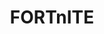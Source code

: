 ---
title: FORTnITE
crosslinks:
- FortNiteBR
- youtubefactsbot
- u_imguralbumbot
- FortNiteLFG
- anti_gif_bot
- FNBattleRoyale
- youtubot
- livven
- Games
- Fortniters
- john_yukis_bots
- FortniteFleaMarket
- redditrequest
- xboxone
- paragon
- ShareFortnite
- fortniteTrades
- FORTnITEtRADING
- Rainbow6
- MLPLounge
---
